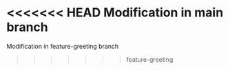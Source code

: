 <<<<<<< HEAD
Modification in main branch
=======
Modification in feature-greeting branch
>>>>>>> feature-greeting
